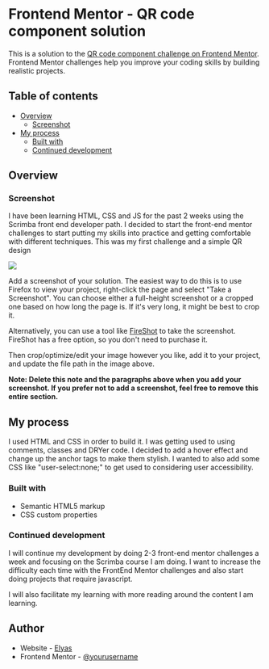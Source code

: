 # Frontend Mentor - QR code component solution

This is a solution to the [QR code component challenge on Frontend Mentor](https://www.frontendmentor.io/challenges/qr-code-component-iux_sIO_H). Frontend Mentor challenges help you improve your coding skills by building realistic projects.

## Table of contents

- [Overview](#overview)
  - [Screenshot](#screenshot)
- [My process](#my-process)
  - [Built with](#built-with)
  - [Continued development](#continued-development)

## Overview

### Screenshot

I have been learning HTML, CSS and JS for the past 2 weeks using the Scrimba front end developer path. I decided to start the front-end mentor challenges to start putting my skills into practice and getting comfortable with different techniques.
This was my first challenge and a simple QR design

![](./screenshot.jpg)

Add a screenshot of your solution. The easiest way to do this is to use Firefox to view your project, right-click the page and select "Take a Screenshot". You can choose either a full-height screenshot or a cropped one based on how long the page is. If it's very long, it might be best to crop it.

Alternatively, you can use a tool like [FireShot](https://getfireshot.com/) to take the screenshot. FireShot has a free option, so you don't need to purchase it.

Then crop/optimize/edit your image however you like, add it to your project, and update the file path in the image above.

**Note: Delete this note and the paragraphs above when you add your screenshot. If you prefer not to add a screenshot, feel free to remove this entire section.**


## My process

I used HTML and CSS in order to build it. I was getting used to using comments, classes and DRYer code.
I decided to add a hover effect and change up the anchor tags to make them stylish. I wanted to also add some CSS like "user-select:none;" to get used to considering user accessibility.

### Built with

- Semantic HTML5 markup
- CSS custom properties

### Continued development

I will continue my development by doing 2-3 front-end mentor challenges a week and focusing on the Scrimba course I am doing. I want to increase the difficulty each time with the FrontEnd Mentor challenges and also start doing projects that require javascript.

I will also facilitate my learning with more reading around the content I am learning.

## Author

- Website - [Elyas](https://www.your-site.com)
- Frontend Mentor - [@yourusername](https://www.frontendmentor.io/profile/BlueElyas)